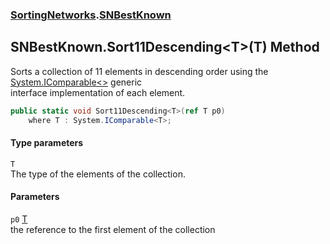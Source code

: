 ### [SortingNetworks](SortingNetworks.md 'SortingNetworks').[SNBestKnown](SortingNetworks_SNBestKnown.md 'SortingNetworks.SNBestKnown')
## SNBestKnown.Sort11Descending&lt;T&gt;(T) Method
Sorts a collection of 11 elements in descending order using the [System.IComparable&lt;&gt;](https://docs.microsoft.com/en-us/dotnet/api/System.IComparable-1 'System.IComparable`1') generic  
interface implementation of each element.  
```csharp
public static void Sort11Descending<T>(ref T p0)
    where T : System.IComparable<T>;
```
#### Type parameters
<a name='SortingNetworks_SNBestKnown_Sort11Descending_T_(T)_T'></a>
`T`  
The type of the elements of the collection.
  
#### Parameters
<a name='SortingNetworks_SNBestKnown_Sort11Descending_T_(T)_p0'></a>
`p0` [T](SortingNetworks_SNBestKnown_Sort11Descending_T_(T).md#SortingNetworks_SNBestKnown_Sort11Descending_T_(T)_T 'SortingNetworks.SNBestKnown.Sort11Descending&lt;T&gt;(T).T')  
the reference to the first element of the collection
  
